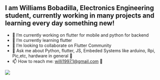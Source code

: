 ## I am Williams Bobadilla, Electronics Engineering student, currently working in many projects and learning every day something new!

- 🔭 I’m currently working on flutter for mobile and python for backend
- 🌱 I’m currently learning flutter
- 👯 I’m looking to collaborate on Flutter Community
- 💬 Ask me about Python, flutter, JS, Embeded Systems like arduino, Rpi, Pic,etc, hardware in general :wrench:
- 📫 How to reach me: willi1997.1@gmail.com :email:

<a href="https://github.com/WilliBobadilla">
  <img align="center" src="https://github-readme-stats.vercel.app/api?username=willibobadilla&count_private=true&show_icons=true&hide_title=true" />
</a>
